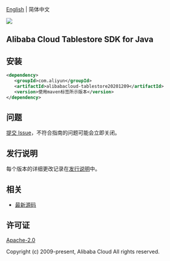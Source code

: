 [English](README.md) | 简体中文

![](https://aliyunsdk-pages.alicdn.com/icons/AlibabaCloud.svg)

## Alibaba Cloud Tablestore SDK for Java

## 安装

```xml
<dependency>
   <groupId>com.aliyun</groupId>
   <artifactId>alibabacloud-tablestore20201209</artifactId>
   <version>使用maven标签所示版本</version>
</dependency>
```

## 问题

[提交 Issue](https://github.com/aliyun/alibabacloud-java-async-sdk/issues/new)，不符合指南的问题可能会立即关闭。

## 发行说明

每个版本的详细更改记录在[发行说明](./ChangeLog.txt)中。

## 相关

- [最新源码](https://github.com/aliyun/alibabacloud-async-java-sdk/)

## 许可证

[Apache-2.0](http://www.apache.org/licenses/LICENSE-2.0)

Copyright (c) 2009-present, Alibaba Cloud All rights reserved.
